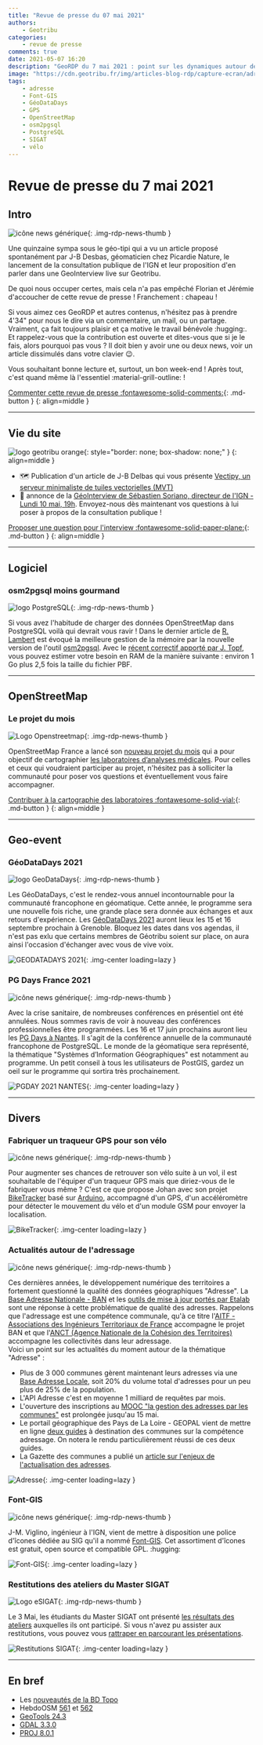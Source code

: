 ```yaml
---
title: "Revue de presse du 07 mai 2021"
authors:
    - Geotribu
categories:
    - revue de presse
comments: true
date: 2021-05-07 16:20
description: "GeoRDP du 7 mai 2021 : point sur les dynamiques autour de l'Adresse, de la nouveauté comme toujours autour d'OpenStreetMap, un set d'icônes libres et gratuites pour la cartographie, un traceur GPS DIY pour son vélo et le retour des événements en présentiel au premier rang desquels les GéoDataDays 2021 ! Voici quelques uns des sujets abordés dans cette revue de presse de la géomatique."
image: "https://cdn.geotribu.fr/img/articles-blog-rdp/capture-ecran/adressage.jpg"
tags:
    - adresse
    - Font-GIS
    - GéoDataDays
    - GPS
    - OpenStreetMap
    - osm2pgsql
    - PostgreSQL
    - SIGAT
    - vélo
---
```


# Revue de presse du 7 mai 2021

## Intro

![icône news générique](https://cdn.geotribu.fr/img/internal/icons-rdp-news/news.png "News"){: .img-rdp-news-thumb }

Une quinzaine sympa sous le géo-tipi qui a vu un article proposé spontanément par J-B Desbas, géomaticien chez Picardie Nature, le lancement de la consultation publique de l'IGN et leur proposition d'en parler dans une GeoInterview live sur Geotribu.  

De quoi nous occuper certes, mais cela n'a pas empêché Florian et Jérémie d'accoucher de cette revue de presse ! Franchement : chapeau !

Si vous aimez ces GeoRDP et autres contenus, n'hésitez pas à prendre 4'34" pour nous le dire via un commentaire, un mail, ou un partage. Vraiment, ça fait toujours plaisir et ça motive le travail bénévole :hugging:.  
Et rappelez-vous que la contribution est ouverte et dites-vous que si je le fais, alors pourquoi pas vous ? Il doit bien y avoir une ou deux news, voir un article dissimulés dans votre clavier :wink:.

Vous souhaitant bonne lecture et, surtout, un bon week-end ! Après tout, c'est quand même là l'essentiel :material-grill-outline: !

[Commenter cette revue de presse :fontawesome-solid-comments:](#__comments){: .md-button }
{: align=middle }

----

## Vie du site

![logo geotribu orange](https://cdn.geotribu.fr/img/internal/charte/geotribu_logo_rectangle_384x80.png "logo geotribu orange"){: style="border: none; box-shadow: none;" }
{: align=middle }

- :world_map: Publication d'un article de J-B Delbas qui vous présente [Vectipy, un serveur minimaliste de tuiles vectorielles (MVT)](../../articles/2021/2021-04-26_vectipy_postgis_mvt.md)
- :loudspeaker: annonce de la [GéoInterview de Sébastien Soriano, directeur de l'IGN - Lundi 10 mai, 19h](../../articles/2021/2021-05-05_geointerview_ign_sebastien_soriano_annonce.md). Envoyez-nous dès maintenant vos questions à lui poser à propos de la consultation publique !

[Proposer une question pour l'interview :fontawesome-solid-paper-plane:](mailto:geotribu+itw@gmail.com){: .md-button }
{: align=middle }

----

## Logiciel

### osm2pgsql moins gourmand

![logo PostgreSQL](https://cdn.geotribu.fr/img/logos-icones/logiciels_librairies/postgresql.png "logo PostgreSQL"){: .img-rdp-news-thumb }

Si vous avez l'habitude de charger des données OpenStreetMap dans PostgreSQL voilà qui devrait vous ravir ! Dans le dernier article de [R. Lambert](https://blog.rustprooflabs.com/2021/05/osm2pgsql-reduced-ram-load-to-postgis) est évoqué la meilleure gestion de la mémoire par la nouvelle version de l'outil [osm2pgsql](https://osm2pgsql.org). Avec le [récent correctif apporté par J. Topf](https://github.com/openstreetmap/osm2pgsql/pull/1461), vous pouvez estimer votre besoin en RAM de la manière suivante : environ 1 Go plus 2,5 fois la taille du fichier PBF.

----

## OpenStreetMap

### Le projet du mois

![Logo Openstreetmap](https://cdn.geotribu.fr/img/logos-icones/OpenStreetMap/Openstreetmap.png "Openstreetmap"){: .img-rdp-news-thumb }

OpenStreetMap France a lancé son [nouveau projet du mois](https://projetdumois.fr/projects/2021-05_laboratory) qui a pour objectif de cartographier [les laboratoires d’analyses médicales](https://wiki.openstreetmap.org/wiki/FR:Projet_du_mois/laboratoire_de_biologie_médicale). Pour celles et ceux qui voudraient participer au projet, n'hésitez pas à solliciter la communauté pour poser vos questions et éventuellement vous faire accompagner.

[Contribuer à la cartographie des laboratoires :fontawesome-solid-vial:](https://projetdumois.fr/projects/2021-05_laboratory){: .md-button }
{: align=middle }

----

## Geo-event

### GéoDataDays 2021

![logo GeoDataDays](https://cdn.geotribu.fr/img/logos-icones/geodatadays.png "logo GeoDataDays"){: .img-rdp-news-thumb }

Les GéoDataDays, c'est le rendez-vous annuel incontournable pour la communauté francophone en géomatique. Cette année, le programme sera une nouvelle fois riche, une grande place sera donnée aux échanges et aux retours d'expérience. Les [GéoDataDays 2021](https://www.afigeo.asso.fr/devenez-acteur-de-la-prochaine-edition-des-geodatadays/) auront lieux les 15 et 16 septembre prochain à Grenoble. Bloquez les dates dans vos agendas, il n'est pas exlu que certains membres de Géotribu soient sur place, on aura ainsi l'occasion d'échanger avec vous de vive voix.

![GEODATADAYS 2021](https://cdn.geotribu.fr/img/articles-blog-rdp/evenement/2021_geodatadays.png "geodatadays"){: .img-center loading=lazy }

### PG Days France 2021

![icône news générique](https://cdn.geotribu.fr/img/internal/icons-rdp-news/news.png "News"){: .img-rdp-news-thumb }

Avec la crise sanitaire, de nombreuses conférences en présentiel ont été annulées. Nous sommes ravis de voir à nouveau des conférences professionnelles être programmées. Les 16 et 17 juin prochains auront lieu les [PG Days à Nantes](https://pgday.fr/appel). Il s'agit de  la conférence annuelle de la communauté francophone de PostgreSQL. Le monde de la géomatique sera représenté, la thématique "Systèmes d’Information Géographiques" est notamment au programme. Un petit conseil à tous les utilisateurs de PostGIS, gardez un oeil sur le programme qui sortira très prochainement.

![PGDAY 2021 NANTES](https://cdn.geotribu.fr/img/articles-blog-rdp/evenement/2021_pgday.png "pg day"){: .img-center loading=lazy }

----

## Divers

### Fabriquer un traqueur GPS pour son vélo

![icône news générique](https://cdn.geotribu.fr/img/internal/icons-rdp-news/news.png "News"){: .img-rdp-news-thumb }

Pour augmenter ses chances de retrouver son vélo suite à un vol, il est souhaitable de l'équiper d'un traqueur GPS mais que diriez-vous de le fabriquer vous même ? C'est ce que propose Johan avec son projet [BikeTracker](https://github.com/Didgeridoohan/BikeTracker) basé sur [Arduino](https://www.arduino.cc), accompagné d'un GPS, d'un accéléromètre pour détecter le mouvement du vélo et d'un module GSM pour envoyer la localisation.

![BikeTracker](https://cdn.geotribu.fr/img/articles-blog-rdp/capture-ecran/arduino_biketracker_case_internal.jpg "BikeTracker"){: .img-center loading=lazy }

### Actualités autour de l'adressage

![icône news générique](https://cdn.geotribu.fr/img/internal/icons-rdp-news/news.png "News"){: .img-rdp-news-thumb }

Ces dernières années, le développement numérique des territoires a fortement questionné la qualité des données géographiques "Adresse". La [Base Adresse Nationale - BAN](https://adresse.data.gouv.fr/donnees-nationales) et les [outils de mise à jour portés par Etalab](https://adresse.data.gouv.fr/contribuer) sont une réponse à cette problématique de qualité des adresses. Rappelons que l'adressage est une compétence communale, qu'à ce titre l'[AITF - Associations des Ingénieurs Territoriaux de France](https://aitf-sig-topo.github.io/voies-adresses/) accompagne le projet BAN et que l'[ANCT (Agence Nationale de la Cohésion des Territoires)](https://agence-cohesion-territoires.gouv.fr/un-editeur-de-bases-adresses-locales-pour-les-collectivites-268) accompagne les collectivités dans leur adressage.  
Voici un point sur les actualités du moment autour de la thématique "Adresse" :

- Plus de 3 000 communes gèrent maintenant leurs adresses via une [Base Adresse Locale](https://adresse.data.gouv.fr/bases-locales), soit 20% du volume total d'adresses pour un peu plus de 25% de la population.
- L'API Adresse c'est en moyenne 1 milliard de requêtes par mois.
- L'ouverture des inscriptions au [MOOC "la gestion des adresses par les communes"](https://www.fun-mooc.fr/fr/cours/la-gestion-des-adresses-par-les-communes/) est prolongée jusqu'au 15 mai.
- Le portail géographique des Pays de La Loire - GEOPAL vient de mettre en ligne [deux guides](https://www.geopal.org/accueil/projet_regional_adresse/presentation) à destination des communes sur la compétence adressage. On notera le rendu particulièrement réussi de ces deux guides.
- La Gazette des communes a publié un [article sur l'enjeux de l'actualisation des adresses](https://www.lagazettedescommunes.com/742123/dans-les-plus-petites-communes-lenjeu-de-lactualisation-des-adresses/?abo=1).

![Adresse](https://cdn.geotribu.fr/img/articles-blog-rdp/capture-ecran/adressage.jpg "Adresse"){: .img-center loading=lazy }

### Font-GIS

![icône news générique](https://cdn.geotribu.fr/img/internal/icons-rdp-news/news.png "News"){: .img-rdp-news-thumb }

J-M. Viglino, ingénieur à l'IGN, vient de mettre à disposition une police d'îcones dédiée au SIG qu'il a nommé [Font-GIS](https://viglino.github.io/font-gis/). Cet assortiment d'îcones est gratuit, open source et compatible GPL. :hugging:

![Font-GIS](https://cdn.geotribu.fr/img/articles-blog-rdp/capture-ecran/Font_GIS.png "Font-GIS"){: .img-center loading=lazy }

### Restitutions des ateliers du Master SIGAT

![Logo eSIGAT](https://cdn.geotribu.fr/img/logos-icones/entreprises_association/esigat.png "eSIGAT"){: .img-rdp-news-thumb }

Le 3 Mai, les étudiants du Master SIGAT ont présenté [les résultats des ateliers](https://sites-formations.univ-rennes2.fr/mastersigat/index.php/journees-sigat) auxquelles ils ont participé. Si vous n'avez pu assister aux restitutions, vous pouvez vous [rattraper en parcourant les présentations](https://docs.google.com/presentation/d/1U059BN1LjRxlvJYy26MKZ9XQei39ZEh7AO-u4H68ukU/edit#slide=id.gd45010814c_22_0).

![Restitutions SIGAT](https://cdn.geotribu.fr/img/articles-blog-rdp/capture-ecran/restitutions_sigat_2021.jpeg "Restitutions SIGAT"){: .img-center loading=lazy }

----

## En bref

- Les [nouveautés de la BD Topo](https://geoservices.ign.fr/blog/2021/03/26/BD_Topo.html)
- HebdoOSM [561](https://weeklyosm.eu/fr/archives/14519) et [562](https://weeklyosm.eu/fr/archives/14532)
- [GeoTools 24.3](http://geotoolsnews.blogspot.com/2021/04/geotools-243-released.html)
- [GDAL 3.3.0](https://lists.osgeo.org/pipermail/gdal-dev/2021-May/054044.html)
- [PROJ 8.0.1](https://lists.osgeo.org/pipermail/proj/2021-May/010244.html)

